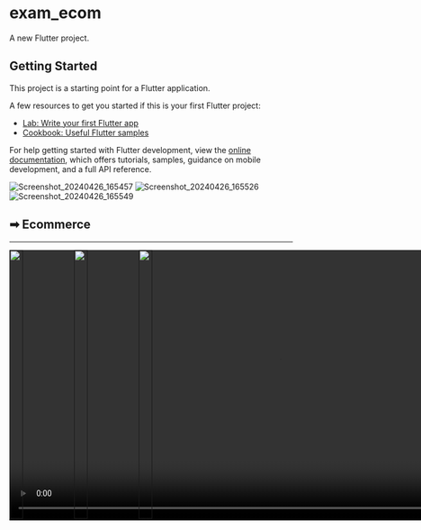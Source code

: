 # exam_ecom

A new Flutter project.

## Getting Started

This project is a starting point for a Flutter application.

A few resources to get you started if this is your first Flutter project:

- [Lab: Write your first Flutter app](https://docs.flutter.dev/get-started/codelab)
- [Cookbook: Useful Flutter samples](https://docs.flutter.dev/cookbook)

For help getting started with Flutter development, view the
[online documentation](https://docs.flutter.dev/), which offers tutorials,
samples, guidance on mobile development, and a full API reference.


![Screenshot_20240426_165457]()
![Screenshot_20240426_165526]()
![Screenshot_20240426_165549]()

<h2>➡ Ecommerce </h2>
<hr>
<p>
<a href ="">
  <video autoplay loop style="width:100%; height: auto; position:absolute; z-index: -1;">
  <source src="" type="video/mp4" />
<!--   <source src="http://syddev.com/jquery.videoBG/assets/tunnel_animation.ogv" type="application/ogg" /> -->
<!--   <img src="http://syddev.com/jquery.videoBG/assets/tunnel_animation.jpg"> -->
</video>
  <img src="https://github.com/Prafulpatnecha/exam_ecom/assets/144161200/0ef5ef17-4798-4b30-b0ec-5831c7c41217" width="22%" Height="35%">
  <img src="https://github.com/Prafulpatnecha/exam_ecom/assets/144161200/ceb92066-58f5-47d1-8536-f308b86e99d2" width="22%" Height="35%">
  <img src="https://github.com/Prafulpatnecha/exam_ecom/assets/144161200/804dae98-f6e3-4c80-bbfa-240ebdc85775" width="22%" Height="35%">
</a>
</p>
